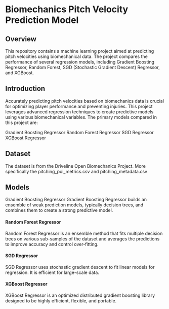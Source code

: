 # Biomechanics Pitch Velocity Prediction Model
## Overview
This repository contains a machine learning project aimed at predicting pitch velocities using biomechanical data. The project compares the performance of several regression models, including Gradient Boosting Regressor, Random Forest, SGD (Stochastic Gradient Descent) Regressor, and XGBoost.

## Introduction
Accurately predicting pitch velocities based on biomechanics data is crucial for optimizing player performance and preventing injuries. This project leverages advanced regression techniques to create predictive models using various biomechanical variables. The primary models compared in this project are:

Gradient Boosting Regressor
Random Forest Regressor
SGD Regressor
XGBoost Regressor

## Dataset
The dataset is from the Driveline Open Biomechanics Project. More specifically the pitching_poi_metrics.csv and pitching_metadata.csv


## Models
Gradient Boosting Regressor
Gradient Boosting Regressor builds an ensemble of weak prediction models, typically decision trees, and combines them to create a strong predictive model.

#### Random Forest Regressor
Random Forest Regressor is an ensemble method that fits multiple decision trees on various sub-samples of the dataset and averages the predictions to improve accuracy and control over-fitting.

#### SGD Regressor
SGD Regressor uses stochastic gradient descent to fit linear models for regression. It is efficient for large-scale data.

#### XGBoost Regressor
XGBoost Regressor is an optimized distributed gradient boosting library designed to be highly efficient, flexible, and portable.

